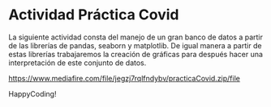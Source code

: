 # Actividad Práctica Covid

La siguiente actividad consta del manejo de un gran banco de datos a partir de las librerías de pandas, seaborn y matplotlib. De igual manera a partir de estas librerías trabajaremos la creación de gráficas para después hacer una interpretación de este conjunto de datos. 

https://www.mediafire.com/file/jegzj7rqlfndybv/practicaCovid.zip/file

HappyCoding!
